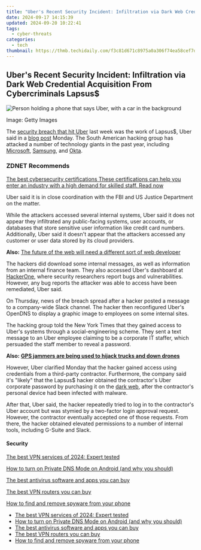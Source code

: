 ```yaml
---
title: "Uber's Recent Security Incident: Infiltration via Dark Web Credential Acquisition From Cybercriminals Lapsus$"
date: 2024-09-17 14:15:39
updated: 2024-09-20 10:22:41
tags:
  - cyber-threats
categories:
  - tech
thumbnail: https://thmb.techidaily.com/f3c81d671c8975a0a306f74ea58cef7dc2a77184049b2346fa009262537fb57a.jpg
---
```


## Uber's Recent Security Incident: Infiltration via Dark Web Credential Acquisition From Cybercriminals Lapsus$

![Person holding a phone that says Uber, with a car in the background](https://www.zdnet.com/a/img/resize/6a51fc21592d31d7ea52f36e344bcbafb7af3ae1/2021/11/10/3a86c92f-22c9-4867-a63b-f499bdd5211d/gettyimages-1184542982.jpg?auto=webp&width=1280)

Image: Getty Images

The [security breach that hit Uber](https://www.zdnet.com/article/uber-security-breach-looks-bad-potentially-compromising-all-systems/) last week was the work of Lapsus$, Uber said in a [blog post](https://www.uber.com/newsroom/security-update/) Monday. The South American hacking group has attacked a number of technology giants in the past year, including [Microsoft](https://www.zdnet.com/article/microsoft-confirms-lapsus-hit-account-with-limited-access-after-gang-released-alleged-bing-and-cortana-source/), [Samsung](https://www.zdnet.com/article/hackers-gained-access-to-samsung-customer-data/), and [Okta](https://www.zdnet.com/article/okta-says-lapsus-breach-hit-just-two-customers/). 

### **ZDNET** Recommends

[The best cybersecurity certifications These certifications can help you enter an industry with a high demand for skilled staff.  Read now](https://www.zdnet.com/article/best-cybersecurity-certification/)

Uber said it is in close coordination with the FBI and US Justice Department on the matter. 

While the attackers accessed several internal systems, Uber said it does not appear they infiltrated any public-facing systems, user accounts, or databases that store sensitive user information like credit card numbers. Additionally, Uber said it doesn't appear that the attackers accessed any customer or user data stored by its cloud providers. 

**Also:** [The future of the web will need a different sort of web developer](https://www.zdnet.com/article/the-future-of-the-web-will-need-a-different-sort-of-software-developer/)

The hackers did download some internal messages, as well as information from an internal finance team. They also accessed Uber's dashboard at [HackerOne](https://www.zdnet.com/article/hackerone-employee-accessed-bug-reports-to-claim-extra-bounties/), where security researchers report bugs and vulnerabilities. However, any bug reports the attacker was able to access have been remediated, Uber said. 

On Thursday, news of the breach spread after a hacker posted a message to a company-wide Slack channel. The hacker then reconfigured Uber's OpenDNS to display a graphic image to employees on some internal sites.

The hacking group told the New York Times that they gained access to Uber's systems through a social-engineering scheme. They sent a text message to an Uber employee claiming to be a corporate IT staffer, which persuaded the staff member to reveal a password. 

**Also:** [**GPS jammers are being used to hijack trucks and down drones**](https://www.zdnet.com/article/criminals-are-using-gps-jammers-to-hijack-trucks-and-down-drones/)

However, Uber clarified Monday that the hacker gained access using credentials from a third-party contractor. Furthermore, the company said it's "likely" that the Lapsus$ hacker obtained the contractor's Uber corporate password by purchasing it on the [dark web](https://www.zdnet.com/article/giant-data-breach-leaked-personal-data-of-one-billion-people-has-been-spotted-for-sale-on-the-dark-web/), after the contractor's personal device had been infected with malware.

After that, Uber said, the hacker repeatedly tried to log in to the contractor's Uber account but was stymied by a two-factor login approval request. However, the contractor eventually accepted one of those requests. From there, the hacker obtained elevated permissions to a number of internal tools, including G-Suite and Slack. 

#### Security

[The best VPN services of 2024: Expert tested](https://www.zdnet.com/article/best-vpn/ "The best VPN services of 2024: Expert tested")

[How to turn on Private DNS Mode on Android (and why you should)](https://www.zdnet.com/article/how-to-turn-on-private-dns-mode-on-android-and-why-you-should/ "How to turn on Private DNS Mode on Android (and why you should)")

[The best antivirus software and apps you can buy](https://www.zdnet.com/article/best-antivirus/ "The best antivirus software and apps you can buy")

[The best VPN routers you can buy](https://www.zdnet.com/article/best-vpn-router/ "The best VPN routers you can buy")

[How to find and remove spyware from your phone](https://www.zdnet.com/article/how-to-find-and-remove-spyware-from-your-phone/ "How to find and remove spyware from your phone")

* [The best VPN services of 2024: Expert tested](https://www.zdnet.com/article/best-vpn/ "The best VPN services of 2024: Expert tested")
* [How to turn on Private DNS Mode on Android (and why you should)](https://www.zdnet.com/article/how-to-turn-on-private-dns-mode-on-android-and-why-you-should/ "How to turn on Private DNS Mode on Android (and why you should)")
* [The best antivirus software and apps you can buy](https://www.zdnet.com/article/best-antivirus/ "The best antivirus software and apps you can buy")
* [The best VPN routers you can buy](https://www.zdnet.com/article/best-vpn-router/ "The best VPN routers you can buy")
* [How to find and remove spyware from your phone](https://www.zdnet.com/article/how-to-find-and-remove-spyware-from-your-phone/ "How to find and remove spyware from your phone")

<ins class="adsbygoogle"
     style="display:block"
     data-ad-format="autorelaxed"
     data-ad-client="ca-pub-7571918770474297"
     data-ad-slot="1223367746"></ins>



<ins class="adsbygoogle"
     style="display:block"
     data-ad-client="ca-pub-7571918770474297"
     data-ad-slot="8358498916"
     data-ad-format="auto"
     data-full-width-responsive="true"></ins>
